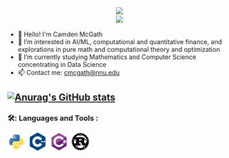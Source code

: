 <div align="center">
  <div id="badges">
    <a href="https://www.linkedin.com/in/camden-mcgath-885520211/">
      <img src="https://img.shields.io/badge/LinkedIn-blue?logo=linkedin&logoColor=white&style=for-the-badge" alt"LinkedIn Badge"/>
    </a>
  </div>
  <img src="https://komarev.com/ghpvc/?username=your-github-username&style=flat-square&color=blue"/>
</div>

- 👋 Hello! I'm Camden McGath
- 👀 I’m interested in AI/ML, computational and quantitative finance, and explorations in pure math and computational theory and optimization
- 🌱 I’m currently studying Mathematics and Computer Science concentrating in Data Science
- 📫 Contact me: cmcgath@nnu.edu

[![Anurag's GitHub stats](https://github-readme-stats.vercel.app/api?username=camdenmcgath&hide=stars&count_private=true&show_icons=true&theme=transparent)](https://github.com/anuraghazra/github-readme-stats)
-----

### 🛠️: Languages and Tools : 
<div>
  <img src="https://github.com/devicons/devicon/blob/master/icons/python/python-original.svg" title="Python" alt="Python" width="40" height="40"/>&nbsp;
  <img src="https://github.com/devicons/devicon/blob/master/icons/cplusplus/cplusplus-plain.svg" title="Cpp" alt="Cpp" width="40" height="40"/>&nbsp;
  <img src="https://github.com/devicons/devicon/blob/master/icons/csharp/csharp-original.svg" title="Csharp" alt="Csharp" width="40" height="40"/>&nbsp;
  <img src="https://github.com/devicons/devicon/blob/master/icons/rust/rust-plain.svg" title="Rust" alt="Rust" width="40" height="40"/>&nbsp;


</div>
<!---[![Top Langs](https://github-readme-stats.vercel.app/api/top-langs/?username=camdenmcgath&layout=compact&theme=transparent&langs_count=8)](https://github.com/anuraghazra/github-readme-stats)

<!---
camoenmcgath/camocodes is a ✨ special ✨ repository because its `README.md` (this file) appears on your GitHub profile.
You can click the Preview link to take a look at your changes.
--->
